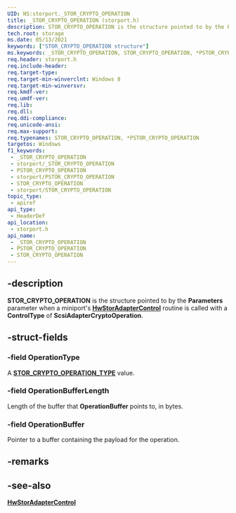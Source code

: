 ```yaml
---
UID: NS:storport._STOR_CRYPTO_OPERATION
title: _STOR_CRYPTO_OPERATION (storport.h)
description: STOR_CRYPTO_OPERATION is the structure pointed to by the Parameters parameter when a miniport's HwStorAdapterControl routine is called with a ControlType of ScsiAdapterCryptoOperation.
tech.root: storage
ms.date: 05/13/2021
keywords: ["STOR_CRYPTO_OPERATION structure"]
ms.keywords: _STOR_CRYPTO_OPERATION, STOR_CRYPTO_OPERATION, *PSTOR_CRYPTO_OPERATION,
req.header: storport.h
req.include-header: 
req.target-type: 
req.target-min-winverclnt: Windows 8
req.target-min-winversvr: 
req.kmdf-ver: 
req.umdf-ver: 
req.lib: 
req.dll: 
req.ddi-compliance: 
req.unicode-ansi: 
req.max-support: 
req.typenames: STOR_CRYPTO_OPERATION, *PSTOR_CRYPTO_OPERATION
targetos: Windows
f1_keywords:
 - _STOR_CRYPTO_OPERATION
 - storport/_STOR_CRYPTO_OPERATION
 - PSTOR_CRYPTO_OPERATION
 - storport/PSTOR_CRYPTO_OPERATION
 - STOR_CRYPTO_OPERATION
 - storport/STOR_CRYPTO_OPERATION
topic_type:
 - apiref
api_type:
 - HeaderDef
api_location:
 - storport.h
api_name:
 - _STOR_CRYPTO_OPERATION
 - PSTOR_CRYPTO_OPERATION
 - STOR_CRYPTO_OPERATION
---
```


## -description

**STOR_CRYPTO_OPERATION** is the structure pointed to by the **Parameters** parameter when a miniport's [**HwStorAdapterControl**](nc-storport-hw_adapter_control.md) routine is called with a **ControlType** of **ScsiAdapterCryptoOperation**.

## -struct-fields

### -field OperationType

A [**STOR_CRYPTO_OPERATION_TYPE**](ne-storport-_stor_crypto_operation_type.md) value.

### -field OperationBufferLength

Length of the buffer that **OperationBuffer** points to, in bytes.

### -field OperationBuffer

Pointer to a buffer containing the payload for the operation.

## -remarks

## -see-also

[**HwStorAdapterControl**](nc-storport-hw_adapter_control.md)
